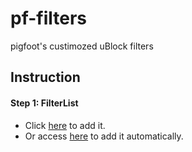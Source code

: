 # pf-filters
pigfoot's custimozed uBlock filters

## Instruction
#### Step 1: FilterList

* Click [here](https://raw.githubusercontent.com/pigfoot/pf-filters/master/pf-filters.txt) to add it.
* Or access [here](https://pigfoot.github.io/pf-filters/#filterlist) to add it automatically.
